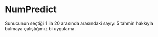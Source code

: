 # NumPredict
Sunucunun seçtiği 1 ila 20 arasında arasındaki sayıyı 5 tahmin hakkıyla bulmaya çalıştığımız bi uygulama.
